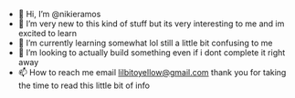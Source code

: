 - 👋 Hi, I’m @nikieramos
- 👀 I’m very new to this kind of stuff but its very interesting to me and im excited to learn
- 🌱 I’m currently learning somewhat lol still a little bit confusing to me
- 💞️ I’m looking to actually build something even if i dont complete it right away
- 📫 How to reach me email lilbitoyellow@gmail.com thank you for taking the time to read this little bit of info

<!---
nikieramos/nikieramos is a ✨ special ✨ repository because its `README.md` (this file) appears on your GitHub profile.
You can click the Preview link to take a look at your changes.
--->
